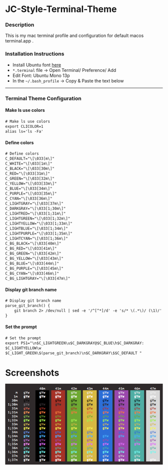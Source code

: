 JC-Style-Terminal-Theme
==================
### Description

This is my mac terminal profile and configuration for default macos terminal.app .

### Installation Instructions
* Install Ubuntu font [here][1]
* `*.terminal` file -> Open Terminal/ Preference/ Add
* Edit Font: Ubuntu Mono 13p
* In the `~/.bash_profile` -> Copy & Paste the text below

[1]: https://design.ubuntu.com/font/

---


### Terminal Theme Configuration ###

#### Make ls use colors
```
# Make ls use colors
export CLICOLOR=1
alias ls='ls -Fa'
```
#### Define colors
```
# Define colors
C_DEFAULT="\[\033[m\]"
C_WHITE="\[\033[1m\]"
C_BLACK="\[\033[30m\]"
C_RED="\[\033[31m\]"
C_GREEN="\[\033[32m\]"
C_YELLOW="\[\033[33m\]"
C_BLUE="\[\033[34m\]"
C_PURPLE="\[\033[35m\]"
C_CYAN="\[\033[36m\]"
C_LIGHTGRAY="\[\033[37m\]"
C_DARKGRAY="\[\033[1;30m\]"
C_LIGHTRED="\[\033[1;31m\]"
C_LIGHTGREEN="\[\033[1;32m\]"
C_LIGHTYELLOW="\[\033[1;33m\]"
C_LIGHTBLUE="\[\033[1;34m\]"
C_LIGHTPURPLE="\[\033[1;35m\]"
C_LIGHTCYAN="\[\033[1;36m\]"
C_BG_BLACK="\[\033[40m\]"
C_BG_RED="\[\033[41m\]"
C_BG_GREEN="\[\033[42m\]"
C_BG_YELLOW="\[\033[43m\]"
C_BG_BLUE="\[\033[44m\]"
C_BG_PURPLE="\[\033[45m\]"
C_BG_CYAN="\[\033[46m\]"
C_BG_LIGHTGRAY="\[\033[47m\]"
```
#### Display git branch name
```
# Display git branch name
parse_git_branch() {
    git branch 2> /dev/null | sed -e '/^[^*]/d' -e 's/* \(.*\)/ (\1)/'
}
```
#### Set the prompt
```
# Set the prompt
export PS1="\n$C_LIGHTGREEN\u$C_DARKGRAY@$C_BLUE\h$C_DARKGRAY: $C_LIGHTYELLOW\w $C_LIGHT_GREEN\$(parse_git_branch)\n$C_DARKGRAY\$$C_DEFAULT " 
```

Screenshots
==================
![JC-Style][img1]

[img1]: https://github.com/jcwu1717/JC-Style-Terminal-Theme/blob/master/Screenshots/JC%20Style.png
